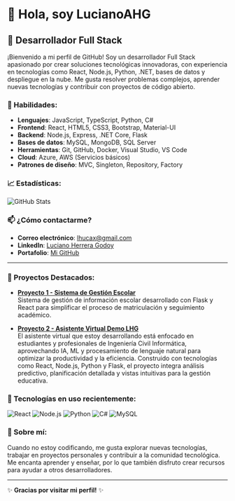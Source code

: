# 👋 Hola, soy LucianoAHG

## 🚀 Desarrollador Full Stack 

¡Bienvenido a mi perfil de GitHub! Soy un desarrollador Full Stack apasionado por crear soluciones tecnológicas innovadoras, con experiencia en tecnologías como React, Node.js, Python, .NET, bases de datos y despliegue en la nube. Me gusta resolver problemas complejos, aprender nuevas tecnologías y contribuir con proyectos de código abierto.

### 💼 Habilidades:
- **Lenguajes**: JavaScript, TypeScript, Python, C#
- **Frontend**: React, HTML5, CSS3, Bootstrap, Material-UI
- **Backend**: Node.js, Express, .NET Core, Flask
- **Bases de datos**: MySQL, MongoDB, SQL Server
- **Herramientas**: Git, GitHub, Docker, Visual Studio, VS Code
- **Cloud**: Azure, AWS (Servicios básicos)
- **Patrones de diseño**: MVC, Singleton, Repository, Factory

### 📈 Estadísticas:
![GitHub Stats](https://github-readme-stats.vercel.app/api?username=LucianoAHG&show_icons=true&theme=radical)

### 📫 ¿Cómo contactarme?
- **Correo electrónico**: [lhucax@gmail.com](mailto:lhucax@gmail.com)
- **LinkedIn**: [Luciano Herrera Godoy](https://www.linkedin.com/in/luciano-herrera-godoy/)
- **Portafolio**: [Mi GitHub](https://github.com/LucianoAHG?tab=repositories)

---

### 🔧 Proyectos Destacados:
- **[Proyecto 1 - Sistema de Gestión Escolar](https://github.com/LucianoAHG/DemoCarpetaDocente)**  
  Sistema de gestión de información escolar desarrollado con Flask y React para simplificar el proceso de matriculación y seguimiento académico.
  
- **[Proyecto 2 - Asistente Virtual Demo LHG](https://github.com/LucianoAHG/Asistente-Virtual-Demo-LHG)**  
  El asistente virtual que estoy desarrollando está enfocado en estudiantes y profesionales de Ingeniería Civil Informática, aprovechando IA, ML y procesamiento de lenguaje natural para optimizar la productividad y la eficiencia. Construido con tecnologías como React, Node.js, Python y Flask, el proyecto integra análisis predictivo, planificación detallada y vistas intuitivas para la gestión educativa.

### 🚀 Tecnologías en uso recientemente:
![React](https://img.shields.io/badge/-React-black?style=flat-square&logo=react)
![Node.js](https://img.shields.io/badge/-Node.js-black?style=flat-square&logo=node.js)
![Python](https://img.shields.io/badge/-Python-black?style=flat-square&logo=python)
![C#](https://img.shields.io/badge/-C%23-black?style=flat-square&logo=c-sharp)
![MySQL](https://img.shields.io/badge/-MySQL-black?style=flat-square&logo=mysql)

### 🎉 Sobre mí:
Cuando no estoy codificando, me gusta explorar nuevas tecnologías, trabajar en proyectos personales y contribuir a la comunidad tecnológica. Me encanta aprender y enseñar, por lo que también disfruto crear recursos para ayudar a otros desarrolladores.

---

✨ **Gracias por visitar mi perfil!** ✨
